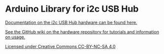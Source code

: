 # Arduino Library for i2c USB Hub

[Documentation on the i2c USB Hub hardware can be found here.](https://github.com/JimHeaney/i2c-usb-hub)

[See the GitHub wiki on the hardware repository for tutorials and information on usage.](https://github.com/JimHeaney/i2c-usb-hub/wiki)

[Licensed under Creative Commons CC-BY-NC-SA 4.0](https://creativecommons.org/licenses/by-nc-sa/4.0/)
